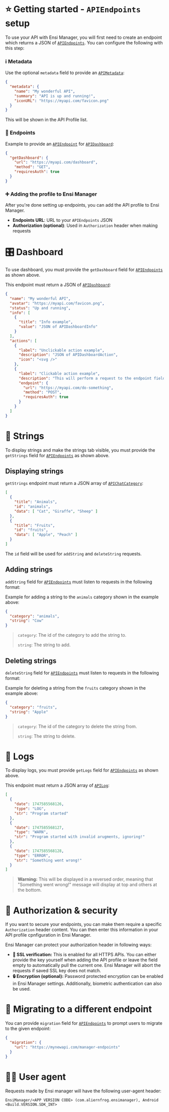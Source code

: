 # ⭐ Getting started - `APIEndpoints` setup
To use your API with Ensi Manager, you will first need to create an endpoint which returns a JSON of [`APIEndpoints`](./app/src/main/java/com/aliernfrog/ensimanager/data/api/APIEndpoints.kt). You can configure the following with this step:

### ℹ️ Metadata
Use the optional `metadata` field to provide an [`APIMetadata`](./app/src/main/java/com/aliernfrog/ensimanager/data/api/APIMetadata.kt):
```json
{
  "metadata": {
    "name": "My wonderful API",
    "summary": "API is up and running!",
    "iconURL": "https://myapi.com/favicon.png"
  }
}
```
This will be shown in the API Profile list.

### 🔌 Endpoints
Example to provide an [`APIEndpoint`](./app/src/main/java/com/aliernfrog/ensimanager/data/api/APIEndpoint.kt) for [`APIDashboard`](./app/src/main/java/com/aliernfrog/ensimanager/data/api/APIDashboard.kt):
```json
{
  "getDashboard": {
    "url": "https://myapi.com/dashboard",
    "method": "GET",
    "requiresAuth": true
  }
}
```

### ➕ Adding the profile to Ensi Manager
After you're done setting up endpoints, you can add the API profile to Ensi Manager.
- **Endpoints URL**: URL to your `APIEndpoints` JSON
- **Authorization (optional)**: Used in `Authorization` header when making requests

# 🎛️ Dashboard
To use dashboard, you must provide the `getDashboard` field for [`APIEndpoints`](./app/src/main/java/com/aliernfrog/ensimanager/data/api/APIEndpoints.kt) as shown above.

This endpoint must return a JSON of [`APIDashboard`](./app/src/main/java/com/aliernfrog/ensimanager/data/api/APIDashboard.kt):
```json
{
  "name": "My wonderful API",
  "avatar": "https://myapi.com/favicon.png",
  "status": "Up and running",
  "info": [
    {
      "title": "Info example",
      "value": "JSON of APIDashboardInfo"
    }
  ],
  "actions": [
    {
      "label": "Unclickable action example",
      "description": "JSON of APIDashboardAction",
      "icon": "<svg />"
    },
    {
      "label": "Clickable action example",
      "description": "This will perform a request to the endpoint field (accepts json of APIEndpoint) below",
      "endpoint": {
        "url": "https://myapi.com/do-something",
        "method": "POST",
        "requiresAuth": true
      }
    }
  ]
}
```

# 📃 Strings
To display strings and make the strings tab visible, you must provide the `getStrings` field for [`APIEndpoints`](./app/src/main/java/com/aliernfrog/ensimanager/data/api/APIEndpoints.kt) as shown above.

## Displaying strings
`getStrings` endpoint must return a JSON array of [`APIChatCategory`](./app/src/main/java/com/aliernfrog/ensimanager/data/api/APIChatCategory.kt):
```json
[
  {
    "title": "Animals",
    "id": "animals",
    "data": [ "Cat", "Giraffe", "Sheep" ]
  },
  {
    "title": "Fruits",
    "id": "fruits",
    "data": [ "Apple", "Peach" ]
  }
]
```
The `id` field will be used for `addString` and `deleteString` requests.

## Adding strings
`addString` field for [`APIEndpoints`](./app/src/main/java/com/aliernfrog/ensimanager/data/api/APIEndpoints.kt) must listen to requests in the following format:

Example for adding a string to the `animals` category shown in the example above:
```json
{
  "category": "animals",
  "string": "Cow"
}
```

> `category`: The id of the category to add the string to.
> 
> `string`: The string to add.

## Deleting strings
`deleteString` field for [`APIEndpoints`](./app/src/main/java/com/aliernfrog/ensimanager/data/api/APIEndpoints.kt) must listen to requests in the following format:

Example for deleting a string from the `fruits` category shown in the example above:
```json
{
  "category": "fruits",
  "string": "Apple"
}
```

> `category`: The id of the category to delete the string from.
>
> `string`: The string to delete.

# 📔 Logs
To display logs, you must provide `getLogs` field for [`APIEndpoints`](./app/src/main/java/com/aliernfrog/ensimanager/data/api/APIEndpoints.kt) as shown above.

This endpoint must return a JSON array of [`APILog`](./app/src/main/java/com/aliernfrog/ensimanager/data/api/APILog.kt):
```json
[
  {
    "date": 1747585568126,
    "type": "LOG",
    "str": "Program started"
  },
  {
    "date": 1747585568127,
    "type": "WARN",
    "str": "Program started with invalid arugments, ignoring!"
  },
  {
    "date": 1747585568128,
    "type": "ERROR",
    "str": "Something went wrong!"
  }
]
```
> **Warning:** This will be displayed in a reversed order, meaning that "Something went wrong!" message will display at top and others at the bottom.

# 🔑 Authorization & security
If you want to secure your endpoints, you can make them require a specific `Authorization` header content. You can then enter this information in your API profile cpnfiguration in Ensi Manager.

Ensi Manager can protect your authorization header in following ways:
- **🪪 SSL verification:** This is enabled for all HTTPS APIs. You can either provide the key yourself when adding the API profile or leave the field empty to automatically pull the current one. Ensi Manager will abort the requests if saved SSL key does not match.
- **🔒 Encryption (optional):** Password protected encryption can be enabled in Ensi Manager settings. Additionally, biometric authentication can also be used.

# 🚣 Migrating to a different endpoint
You can provide `migration` field for [`APIEndpoints`](./app/src/main/java/com/aliernfrog/ensimanager/data/api/APIEndpoints.kt) to prompt users to migrate to the given endpoint:
```json
{
  "migration": {
    "url": "https://mynewapi.com/manager-endpoints"
  }
}
```

# 🙍‍♂️ User agent
Requests made by Ensi manager will have the following user-agent header:
```
EnsiManager/<APP VERSION CODE> (com.aliernfrog.ensimanager), Android <Build.VERSION.SDK_INT>
```